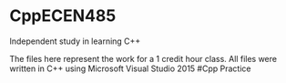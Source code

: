 # CppECEN485
Independent study in learning C++

The files here represent the work for a 1 credit hour class.
All files were written in C++ using Microsoft Visual Studio 2015
#Cpp Practice
